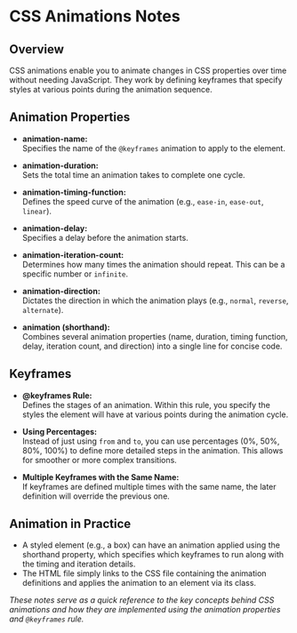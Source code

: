 # CSS Animations Notes

## Overview
CSS animations enable you to animate changes in CSS properties over time without needing JavaScript. They work by defining keyframes that specify styles at various points during the animation sequence.

## Animation Properties

- **animation-name:**  
  Specifies the name of the `@keyframes` animation to apply to the element.

- **animation-duration:**  
  Sets the total time an animation takes to complete one cycle.

- **animation-timing-function:**  
  Defines the speed curve of the animation (e.g., `ease-in`, `ease-out`, `linear`).

- **animation-delay:**  
  Specifies a delay before the animation starts.

- **animation-iteration-count:**  
  Determines how many times the animation should repeat. This can be a specific number or `infinite`.

- **animation-direction:**  
  Dictates the direction in which the animation plays (e.g., `normal`, `reverse`, `alternate`).

- **animation (shorthand):**  
  Combines several animation properties (name, duration, timing function, delay, iteration count, and direction) into a single line for concise code.

## Keyframes
- **@keyframes Rule:**  
  Defines the stages of an animation. Within this rule, you specify the styles the element will have at various points during the animation cycle.
  
- **Using Percentages:**  
  Instead of just using `from` and `to`, you can use percentages (0%, 50%, 80%, 100%) to define more detailed steps in the animation. This allows for smoother or more complex transitions.

- **Multiple Keyframes with the Same Name:**  
  If keyframes are defined multiple times with the same name, the later definition will override the previous one.

## Animation in Practice
- A styled element (e.g., a box) can have an animation applied using the shorthand property, which specifies which keyframes to run along with the timing and iteration details.
- The HTML file simply links to the CSS file containing the animation definitions and applies the animation to an element via its class.

*These notes serve as a quick reference to the key concepts behind CSS animations and how they are implemented using the animation properties and `@keyframes` rule.*